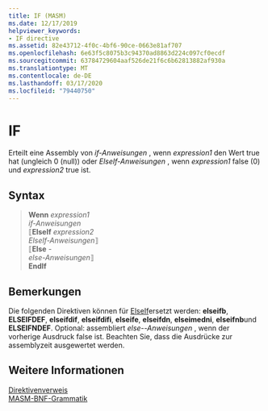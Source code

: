 ```yaml
---
title: IF (MASM)
ms.date: 12/17/2019
helpviewer_keywords:
- IF directive
ms.assetid: 82e43712-4f0c-4bf6-90ce-0663e81af707
ms.openlocfilehash: 6e63f5c8075b3c94370ad8863d224c097cf0ecdf
ms.sourcegitcommit: 63784729604aaf526de21f6c6b62813882af930a
ms.translationtype: MT
ms.contentlocale: de-DE
ms.lasthandoff: 03/17/2020
ms.locfileid: "79440750"
---
```

# <a name="if"></a>IF

Erteilt eine Assembly von *if-Anweisungen* , wenn *expression1* den Wert true hat (ungleich 0 (null)) oder *ElseIf-Anweisungen* , wenn *expression1* false (0) und *expression2* true ist.

## <a name="syntax"></a>Syntax

> **Wenn** *expression1*\
> *if-Anweisungen*\
> ⟦**ElseIf** *expression2*\
> *ElseIf-Anweisungen*⟧ \
> ⟦**Else** -\
> *else-Anweisungen*⟧ \
> **EndIf**

## <a name="remarks"></a>Bemerkungen

Die folgenden Direktiven können für [ElseIf](elseif-masm.md)ersetzt werden: **elseifb**, **ELSEIFDEF**, **elseifdif**, **elseifdifi**, **elseife**, **elseifdn**, **elseimedni**, **elseifnb**und **ELSEIFNDEF**. Optional: assembliert *else--Anweisungen* , wenn der vorherige Ausdruck false ist. Beachten Sie, dass die Ausdrücke zur assemblyzeit ausgewertet werden.

## <a name="see-also"></a>Weitere Informationen

[Direktivenverweis](directives-reference.md)\
[MASM-BNF-Grammatik](masm-bnf-grammar.md)
